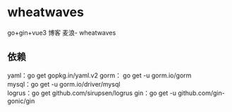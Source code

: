 # wheatwaves
go+gin+vue3 博客 麦浪- wheatwaves

## 依赖

yaml：go get gopkg.in/yaml.v2
gorm： go get -u gorm.io/gorm      
mysql：go get -u gorm.io/driver/mysql    
logrus：go get github.com/sirupsen/logrus 
gin：go get -u github.com/gin-gonic/gin
